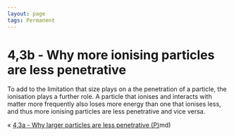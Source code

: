 ```yaml
---
layout: page
tags: Permanent 
---
```


# 4,3b - Why more ionising particles are less penetrative

To add to the limitation that size plays on a the penetration of a particle, the ionisation plays a further role. A particle that ionises and interacts with matter more frequently also loses more energy than one that ionises less, and thus more ionising particles are less penetrative and vice versa.

« [4,3a - Why larger particles are less penetrative (P)](4,3a%20-%20Why%20larger%20particles%20are%20less%20penetrative%20(P).md)md)
